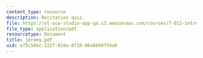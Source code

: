 ```yaml
---
content_type: resource
description: Recitation quiz.
file: https://ol-ocw-studio-app-qa.s3.amazonaws.com/courses/7-012-introduction-to-biology-fall-2004/e75c56bc222f918a0f1086a860df59a8_jeremy.pdf
file_type: application/pdf
resourcetype: Document
title: jeremy.pdf
uid: e75c56bc-222f-918a-0f10-86a860df59a8
---
```

